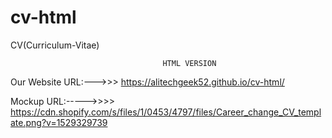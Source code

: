 # cv-html
CV(Curriculum-Vitae)

                                      HTML VERSION

Our Website URL:--->>>   https://alitechgeek52.github.io/cv-html/

Mockup URL:----->>>>    https://cdn.shopify.com/s/files/1/0453/4797/files/Career_change_CV_template.png?v=1529329739
